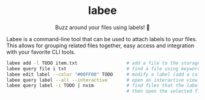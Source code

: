 <div align="center">

# labee
Buzz around your files using labels! 🐝

</div>

Labee is a command-line tool that can be used to attach labels to your files.
This allows for grouping related files together, easy access and integration with your favorite CLI tools.

```sh
labee add -l TODO item.txt                  # add a file to the storage and attach the label 'TODO' to it
labee query file i txt                      # find a file using keywords
labee edit label --color "#00FF00" TODO     # modify a label (add a color to it)
labee query label --all --interactive       # open an interactive view of all labels using fzf
labee query label -i TODO | nvim            # find files that the label is attached to in interactive mode
                                            # then open the selected files in neovim
```
